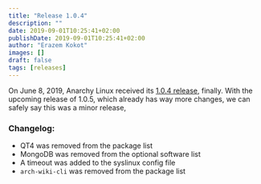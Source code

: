 ```yaml
---
title: "Release 1.0.4"
description: ""
date: 2019-09-01T10:25:41+02:00
publishDate: 2019-09-01T10:25:41+02:00
author: "Erazem Kokot"
images: []
draft: false
tags: [releases]
---
```


On June 8, 2019, Anarchy Linux received its [1.0.4 release](https://github.com/deadhead420/anarchy-linux/releases/tag/1.0.4), finally.
With the upcoming release of 1.0.5, which already has way more changes,
we can safely say this was a minor release,

### Changelog:

* QT4 was removed from the package list
* MongoDB was removed from the optional software list
* A timeout was added to the syslinux config file
* `arch-wiki-cli` was removed from the package list
